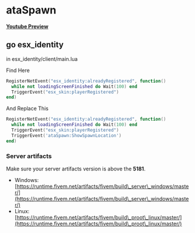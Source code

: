 # ataSpawn

[**Youtube Preview**](https://youtu.be/fw8cqg9HD6Q?si=pEBQEnasKlPI2xcR)



## go esx\_identity

in esx\_identity/client/main.lua

Find Here

```lua
RegisterNetEvent("esx_identity:alreadyRegistered", function()
  while not loadingScreenFinished do Wait(100) end
  TriggerEvent("esx_skin:playerRegistered")
end)
```

And Replace This

```lua
RegisterNetEvent("esx_identity:alreadyRegistered", function()
  while not loadingScreenFinished do Wait(100) end
  TriggerEvent("esx_skin:playerRegistered")
  TriggerEvent('ataSpawn:ShowSpawnLocation')
end)
```

### Server artifacts

Make sure your server artifacts version is above the **5181**.

* Windows: [https://runtime.fivem.net/artifacts/fivem/build\_server\_windows/master/](https://runtime.fivem.net/artifacts/fivem/build\_server\_windows/master/)
* Linux: [https://runtime.fivem.net/artifacts/fivem/build\_proot\_linux/master/](https://runtime.fivem.net/artifacts/fivem/build\_proot\_linux/master/)
